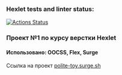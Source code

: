 ### Hexlet tests and linter status:

[![Actions Status](https://github.com/Eyvgeniy/layout-designer-project-lvl1/workflows/hexlet-check/badge.svg)](https://github.com/Eyvgeniy/layout-designer-project-lvl1/actions)

### Проект №1 по курсу верстки Hexlet

#### Использовано: OOCSS, Flex, Surge

Ссылка на проект [polite-toy.surge.sh](https://polite-toy.surge.sh)
